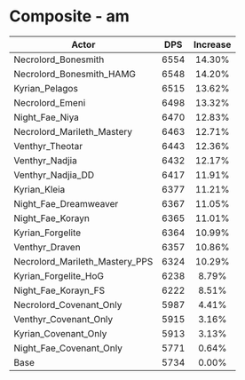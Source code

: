# Composite - am
| Actor | DPS | Increase |
|---|:---:|:---:|
|Necrolord_Bonesmith|6554|14.30%|
|Necrolord_Bonesmith_HAMG|6548|14.20%|
|Kyrian_Pelagos|6515|13.62%|
|Necrolord_Emeni|6498|13.32%|
|Night_Fae_Niya|6470|12.83%|
|Necrolord_Marileth_Mastery|6463|12.71%|
|Venthyr_Theotar|6443|12.36%|
|Venthyr_Nadjia|6432|12.17%|
|Venthyr_Nadjia_DD|6417|11.91%|
|Kyrian_Kleia|6377|11.21%|
|Night_Fae_Dreamweaver|6367|11.05%|
|Night_Fae_Korayn|6365|11.01%|
|Kyrian_Forgelite|6364|10.99%|
|Venthyr_Draven|6357|10.86%|
|Necrolord_Marileth_Mastery_PPS|6324|10.29%|
|Kyrian_Forgelite_HoG|6238|8.79%|
|Night_Fae_Korayn_FS|6222|8.51%|
|Necrolord_Covenant_Only|5987|4.41%|
|Venthyr_Covenant_Only|5915|3.16%|
|Kyrian_Covenant_Only|5913|3.13%|
|Night_Fae_Covenant_Only|5771|0.64%|
|Base|5734|0.00%|
